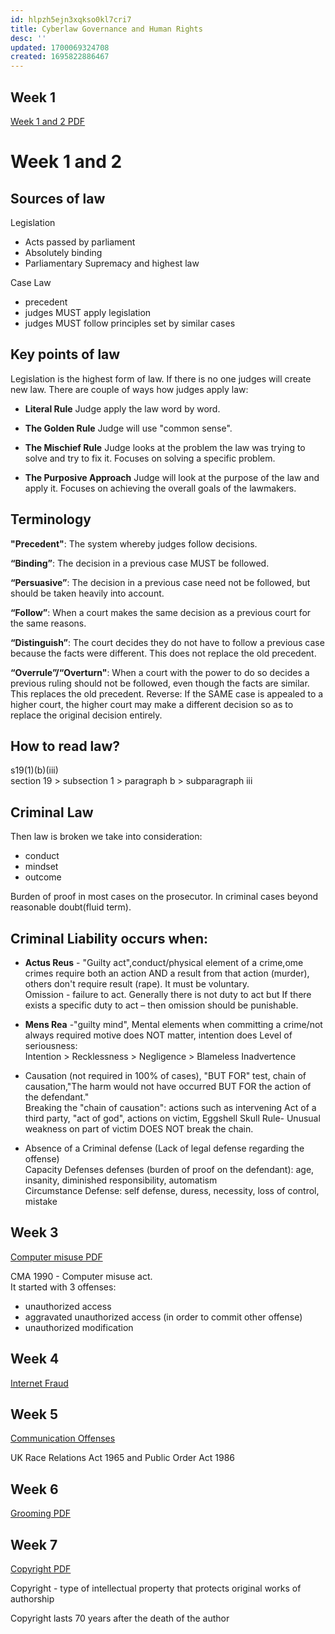 ```yaml
---
id: hlpzh5ejn3xqkso0kl7cri7
title: Cyberlaw Governance and Human Rights
desc: ''
updated: 1700069324708
created: 1695822886467
---
```


## Week 1

[Week 1 and 2 PDF](/Cyberlaw%20Governance%20and%20Human%20Rights/Week%201%20and%202%20-%20Criminal%20Law%20in%20England%20and%20Wales.pdf)

# Week 1 and 2

## Sources of law

Legislation 
* Acts passed by parliament
* Absolutely binding
* Parliamentary Supremacy and highest law


Case Law 
* precedent
* judges MUST apply legislation
* judges MUST follow principles set by similar cases

## Key points of law

Legislation is the highest form of law.
If there is no one judges will create new law.
There are couple of ways how judges apply law:

* **Literal Rule**
    Judge apply the law word by word.

* **The Golden Rule**
    Judge will use "common sense".

* **The Mischief Rule**
    Judge looks at the problem the law was trying to solve and try to fix it. Focuses on solving a specific problem.

* **The Purposive Approach**
    Judge will look at the purpose of the law and apply it. Focuses on achieving the overall goals of the lawmakers.

## Terminology

**"Precedent"**: The system whereby judges follow decisions.

**“Binding”**: The decision in a previous case MUST be followed.

**“Persuasive”**: The decision in a previous case need not be 
followed, but should be taken heavily into account.

**“Follow”**: When a court makes the same decision as a 
previous court for the same reasons.

**“Distinguish”**: The court decides they do not have to follow a 
previous case because the facts were different. This does not 
replace the old precedent.

**“Overrule”/“Overturn"**: When a court with the power to do so 
decides a previous ruling should not be followed, even 
though the facts are similar. This replaces the old precedent.
Reverse: If the SAME case is appealed to a higher court, the 
higher court may make a different decision so as to replace 
the original decision entirely.

## How to read law?  
s19(1)(b)(iii)  
section 19 > subsection 1 > paragraph b > subparagraph iii

## Criminal Law

Then law is broken we take into consideration:
* conduct
* mindset
* outcome

Burden of proof in most cases on the prosecutor. In criminal cases beyond reasonable doubt(fluid term).

## Criminal Liability occurs when:
 
* **Actus Reus** - "Guilty act",conduct/physical element of a crime,ome crimes require both an action AND a result from that action (murder), others don't require result (rape). It must be voluntary.  
Omission - failure to act. Generally there is not duty to act but If there exists a specific duty to act – then omission should be punishable.

* **Mens Rea** -"guilty mind", Mental elements when committing a crime/not always required
motive does NOT matter, intention does
Level of seriousness:  
Intention > Recklessness > Negligence > Blameless Inadvertence

* Causation (not required in 100% of cases), "BUT FOR" test, chain of causation,"The harm would not have occurred BUT FOR the action of the defendant."  
Breaking the "chain of causation": actions such as intervening Act of a third party, "act of god", actions on victim, Eggshell Skull Rule- Unusual weakness on part of victim DOES NOT break the chain.

* Absence of a Criminal defense (Lack of legal defense regarding the offense)  
Capacity Defenses defenses (burden of proof on the defendant): age, insanity, diminished responsibility, automatism  
Circumstance Defense: self defense, duress, necessity, loss of control, mistake

## Week 3

[Computer misuse PDF](/Cyberlaw%20Governance%20and%20Human%20Rights/Week%203%20-%20Computer%20Misuse.pdf)

CMA 1990 - Computer misuse act.  
It started with 3 offenses:
* unauthorized access
* aggravated unauthorized access (in order to commit other offense)
* unauthorized modification 

## Week 4 

[Internet Fraud](/Cyberlaw%20Governance%20and%20Human%20Rights/Week%204%20-%20Internet%20and%20Fraud%202023%20L5.pdf)

## Week 5

[Communication Offenses](/Cyberlaw%20Governance%20and%20Human%20Rights/Week%205%20-%20Communication%20Offences.pdf)

UK Race Relations Act 1965 and Public Order Act 1986

## Week 6

[Grooming PDF](/Cyberlaw%20Governance%20and%20Human%20Rights/Week%206%20-%20Indecent%20images%20of%20children%20and%20grooming.pdf)

## Week 7

[Copyright PDF](/Cyberlaw%20Governance%20and%20Human%20Rights/Week%207%20-%20Copyright%20and%20Piracy.pdf)

Copyright - type of intellectual property that protects original works of authorship

Copyright lasts 70 years after the death of the author
